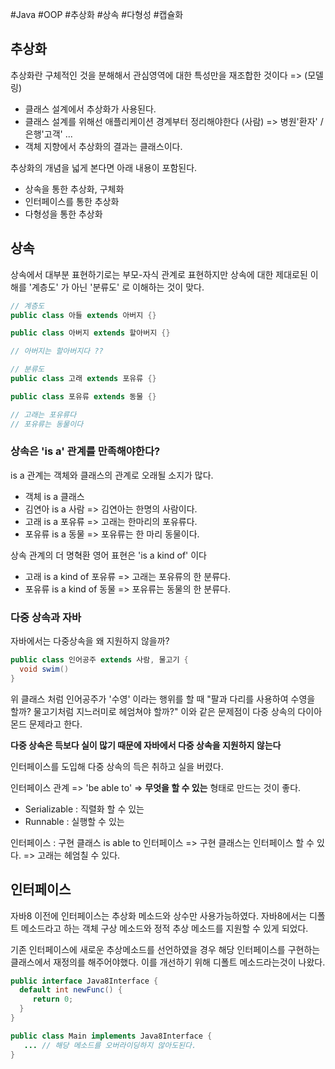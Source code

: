 #Java #OOP #추상화 #상속 #다형성 #캡슐화

## 추상화
추상화란 구체적인 것을 분해해서 관심영역에 대한 특성만을 재조합한 것이다 => (모델링)

- 클래스 설계에서 추상화가 사용된다.
- 클래스 설계를 위해선 애플리케이션 경계부터 정리해야한다
	  (사람) => 병원'환자' / 은행'고객' ...
- 객체 지향에서 추상화의 결과는 클래스이다.

추상화의 개념을 넓게 본다면 아래 내용이 포함된다.
- 상속을 통한 추상화, 구체화
- 인터페이스를 통한 추상화
- 다형성을 통한 추상화

## 상속
상속에서 대부분 표현하기로는 부모-자식 관계로 표현하지만 상속에 대한 제대로된 이해를 '계층도' 가 아닌 '분류도' 로 이해하는 것이 맞다.


``` Java
// 계층도
public class 아들 extends 아버지 {}

public class 아버지 extends 할아버지 {} 

// 아버지는 할아버지다 ??

// 분류도
public class 고래 extends 포유류 {}

public class 포유류 extends 동물 {}

// 고래는 포유류다 
// 포유류는 동물이다

```

### 상속은 'is a' 관계를 만족해야한다?

is a 관계는 객체와 클래스의 관계로 오래될 소지가 많다.
- 객체 is a 클래스
- 김연아 is a 사람 => 김연아는 한명의 사람이다.
- 고래 is a 포유류 => 고래는 한마리의 포유류다.
- 포유류 is a 동물 => 포유류는 한 마리 동물이다.

상속 관계의 더 명혁환 영어 표현은 'is a kind of' 이다
- 고래 is a kind of 포유류 => 고래는 포유류의 한 분류다.
- 포유류 is a kind of 동물 => 포유류는 동물의 한 분류다.

### 다중 상속과 자바
자바에서는 다중상속을 왜 지원하지 않을까?

```Java
public class 인어공주 extends 사람, 물고기 {
  void swim()
}
```

위 클래스 처럼 인어공주가 '수영' 이라는 행위를 할 때 "팔과 다리를 사용하여 수영을 할까? 물고기처럼 지느러미로 헤엄쳐야 할까?" 이와 같은 문제점이 다중 상속의 다이아몬드 문제라고 한다.  

**다중 상속은 득보다 실이 많기 때문에 자바에서 다중 상속을 지원하지 않는다**

인터페이스를 도입해 다중 상속의 득은 취하고 실을 버렸다.

인터페이스 관계 => 'be able to' => **무엇을 할 수 있는** 형태로 만드는 것이 좋다.

- Serializable : 직렬화 할 수 있는
- Runnable : 실행할 수 있는 

인터페이스 : 구현 클래스 is able to 인터페이스
=> 구현 클래스는 인터페이스 할 수 있다.
=> 고래는 헤엄칠 수 있다.


## 인터페이스
자바8 이전에 인터페이스는 추상화 메소드와 상수만 사용가능하였다. 자바8에서는 디폴트 메소드라고 하는 객체 구상 메소드와 정적 추상 메소드를 지원할 수 있게 되었다.

기존 인터페이스에 새로운 추상메소드를 선언하였을 경우 해당 인터페이스를 구현하는 클래스에서 재정의를 해주어야했다. 이를 개선하기 위해 디폴트 메소드라는것이 나왔다.


```Java
public interface Java8Interface {
  default int newFunc() {
     return 0;
  }
}

public class Main implements Java8Interface {
   ... // 해당 메소드를 오버라이딩하지 않아도된다.
}
```